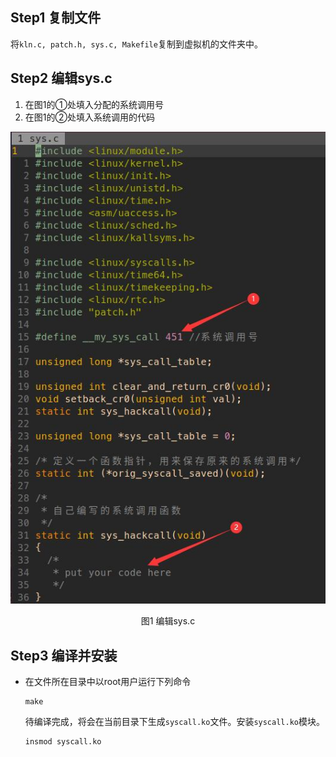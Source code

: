 ## Step1 复制文件

​	将`kln.c, patch.h, sys.c, Makefile`复制到虚拟机的文件夹中。

## Step2 编辑sys.c

1. 在图1的①处填入分配的系统调用号
2. 在图1的②处填入系统调用的代码

![sys](.\img\sys.jpg)

<center>图1 编辑sys.c</center>

## Step3 编译并安装

- 在文件所在目录中以root用户运行下列命令

  ```shell
  make
  ```

  待编译完成，将会在当前目录下生成`syscall.ko`文件。安装`syscall.ko`模块。

  ```shell
  insmod syscall.ko
  ```

  